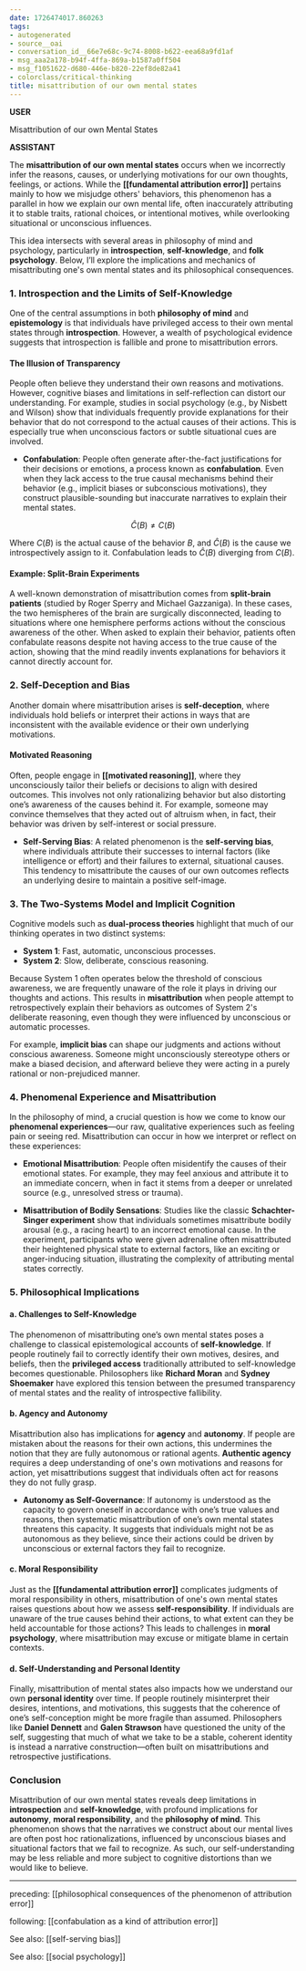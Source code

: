 ```yaml
---
date: 1726474017.860263
tags:
- autogenerated
- source__oai
- conversation_id__66e7e68c-9c74-8008-b622-eea68a9fd1af
- msg_aaa2a178-b94f-4ffa-869a-b1587a0ff504
- msg_f1051622-d680-446e-b820-22ef8de82a41
- colorclass/critical-thinking
title: misattribution of our own mental states
---
```


**USER**

Misattribution of our own Mental States


**ASSISTANT**

The **misattribution of our own mental states** occurs when we incorrectly infer the reasons, causes, or underlying motivations for our own thoughts, feelings, or actions. While the **[[fundamental attribution error]]** pertains mainly to how we misjudge others' behaviors, this phenomenon has a parallel in how we explain our own mental life, often inaccurately attributing it to stable traits, rational choices, or intentional motives, while overlooking situational or unconscious influences.

This idea intersects with several areas in philosophy of mind and psychology, particularly in **introspection**, **self-knowledge**, and **folk psychology**. Below, I’ll explore the implications and mechanics of misattributing one's own mental states and its philosophical consequences.

### 1. **Introspection and the Limits of Self-Knowledge**
One of the central assumptions in both **philosophy of mind** and **epistemology** is that individuals have privileged access to their own mental states through **introspection**. However, a wealth of psychological evidence suggests that introspection is fallible and prone to misattribution errors.

#### The Illusion of Transparency
People often believe they understand their own reasons and motivations. However, cognitive biases and limitations in self-reflection can distort our understanding. For example, studies in social psychology (e.g., by Nisbett and Wilson) show that individuals frequently provide explanations for their behavior that do not correspond to the actual causes of their actions. This is especially true when unconscious factors or subtle situational cues are involved.

- **Confabulation**: People often generate after-the-fact justifications for their decisions or emotions, a process known as **confabulation**. Even when they lack access to the true causal mechanisms behind their behavior (e.g., implicit biases or subconscious motivations), they construct plausible-sounding but inaccurate narratives to explain their mental states.

$$
\hat{C}(B) \neq C(B)
$$

Where $C(B)$ is the actual cause of the behavior $B$, and $\hat{C}(B)$ is the cause we introspectively assign to it. Confabulation leads to $\hat{C}(B)$ diverging from $C(B)$.

#### Example: Split-Brain Experiments
A well-known demonstration of misattribution comes from **split-brain patients** (studied by Roger Sperry and Michael Gazzaniga). In these cases, the two hemispheres of the brain are surgically disconnected, leading to situations where one hemisphere performs actions without the conscious awareness of the other. When asked to explain their behavior, patients often confabulate reasons despite not having access to the true cause of the action, showing that the mind readily invents explanations for behaviors it cannot directly account for.

### 2. **Self-Deception and Bias**
Another domain where misattribution arises is **self-deception**, where individuals hold beliefs or interpret their actions in ways that are inconsistent with the available evidence or their own underlying motivations.

#### Motivated Reasoning
Often, people engage in **[[motivated reasoning]]**, where they unconsciously tailor their beliefs or decisions to align with desired outcomes. This involves not only rationalizing behavior but also distorting one’s awareness of the causes behind it. For example, someone may convince themselves that they acted out of altruism when, in fact, their behavior was driven by self-interest or social pressure.

- **Self-Serving Bias**: A related phenomenon is the **self-serving bias**, where individuals attribute their successes to internal factors (like intelligence or effort) and their failures to external, situational causes. This tendency to misattribute the causes of our own outcomes reflects an underlying desire to maintain a positive self-image.

### 3. **The Two-Systems Model and Implicit Cognition**
Cognitive models such as **dual-process theories** highlight that much of our thinking operates in two distinct systems:
- **System 1**: Fast, automatic, unconscious processes.
- **System 2**: Slow, deliberate, conscious reasoning.

Because System 1 often operates below the threshold of conscious awareness, we are frequently unaware of the role it plays in driving our thoughts and actions. This results in **misattribution** when people attempt to retrospectively explain their behaviors as outcomes of System 2's deliberate reasoning, even though they were influenced by unconscious or automatic processes.

For example, **implicit bias** can shape our judgments and actions without conscious awareness. Someone might unconsciously stereotype others or make a biased decision, and afterward believe they were acting in a purely rational or non-prejudiced manner.

### 4. **Phenomenal Experience and Misattribution**
In the philosophy of mind, a crucial question is how we come to know our **phenomenal experiences**—our raw, qualitative experiences such as feeling pain or seeing red. Misattribution can occur in how we interpret or reflect on these experiences:

- **Emotional Misattribution**: People often misidentify the causes of their emotional states. For example, they may feel anxious and attribute it to an immediate concern, when in fact it stems from a deeper or unrelated source (e.g., unresolved stress or trauma).
  
- **Misattribution of Bodily Sensations**: Studies like the classic **Schachter-Singer experiment** show that individuals sometimes misattribute bodily arousal (e.g., a racing heart) to an incorrect emotional cause. In the experiment, participants who were given adrenaline often misattributed their heightened physical state to external factors, like an exciting or anger-inducing situation, illustrating the complexity of attributing mental states correctly.

### 5. **Philosophical Implications**

#### a. **Challenges to Self-Knowledge**
The phenomenon of misattributing one’s own mental states poses a challenge to classical epistemological accounts of **self-knowledge**. If people routinely fail to correctly identify their own motives, desires, and beliefs, then the **privileged access** traditionally attributed to self-knowledge becomes questionable. Philosophers like **Richard Moran** and **Sydney Shoemaker** have explored this tension between the presumed transparency of mental states and the reality of introspective fallibility.

#### b. **Agency and Autonomy**
Misattribution also has implications for **agency** and **autonomy**. If people are mistaken about the reasons for their own actions, this undermines the notion that they are fully autonomous or rational agents. **Authentic agency** requires a deep understanding of one's own motivations and reasons for action, yet misattributions suggest that individuals often act for reasons they do not fully grasp.

- **Autonomy as Self-Governance**: If autonomy is understood as the capacity to govern oneself in accordance with one’s true values and reasons, then systematic misattribution of one’s own mental states threatens this capacity. It suggests that individuals might not be as autonomous as they believe, since their actions could be driven by unconscious or external factors they fail to recognize.

#### c. **Moral Responsibility**
Just as the **[[fundamental attribution error]]** complicates judgments of moral responsibility in others, misattribution of one's own mental states raises questions about how we assess **self-responsibility**. If individuals are unaware of the true causes behind their actions, to what extent can they be held accountable for those actions? This leads to challenges in **moral psychology**, where misattribution may excuse or mitigate blame in certain contexts.

#### d. **Self-Understanding and Personal Identity**
Finally, misattribution of mental states also impacts how we understand our own **personal identity** over time. If people routinely misinterpret their desires, intentions, and motivations, this suggests that the coherence of one’s self-conception might be more fragile than assumed. Philosophers like **Daniel Dennett** and **Galen Strawson** have questioned the unity of the self, suggesting that much of what we take to be a stable, coherent identity is instead a narrative construction—often built on misattributions and retrospective justifications.

### Conclusion
Misattribution of our own mental states reveals deep limitations in **introspection** and **self-knowledge**, with profound implications for **autonomy**, **moral responsibility**, and the **philosophy of mind**. This phenomenon shows that the narratives we construct about our mental lives are often post hoc rationalizations, influenced by unconscious biases and situational factors that we fail to recognize. As such, our self-understanding may be less reliable and more subject to cognitive distortions than we would like to believe.


---

preceding: [[philosophical consequences of the phenomenon of attribution error]]  


following: [[confabulation as a kind of attribution error]]

See also: [[self-serving bias]]


See also: [[social psychology]]